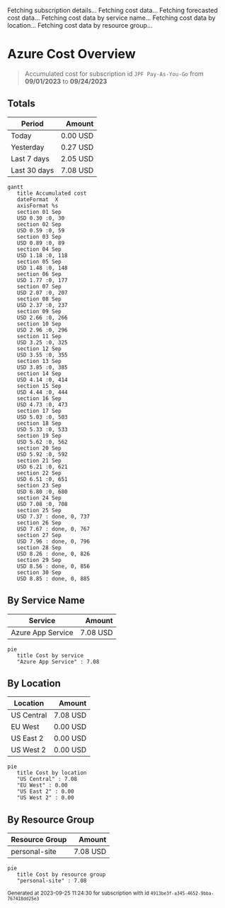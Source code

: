 Fetching subscription details...
Fetching cost data...
Fetching forecasted cost data...
Fetching cost data by service name...
Fetching cost data by location...
Fetching cost data by resource group...
# Azure Cost Overview

> Accumulated cost for subscription id `JPF Pay-As-You-Go` from **09/01/2023** to **09/24/2023**

## Totals

|Period|Amount|
|---|---:|
|Today|0.00 USD|
|Yesterday|0.27 USD|
|Last 7 days|2.05 USD|
|Last 30 days|7.08 USD|

```mermaid
gantt
   title Accumulated cost
   dateFormat  X
   axisFormat %s
   section 01 Sep
   USD 0.30 :0, 30
   section 02 Sep
   USD 0.59 :0, 59
   section 03 Sep
   USD 0.89 :0, 89
   section 04 Sep
   USD 1.18 :0, 118
   section 05 Sep
   USD 1.48 :0, 148
   section 06 Sep
   USD 1.77 :0, 177
   section 07 Sep
   USD 2.07 :0, 207
   section 08 Sep
   USD 2.37 :0, 237
   section 09 Sep
   USD 2.66 :0, 266
   section 10 Sep
   USD 2.96 :0, 296
   section 11 Sep
   USD 3.25 :0, 325
   section 12 Sep
   USD 3.55 :0, 355
   section 13 Sep
   USD 3.85 :0, 385
   section 14 Sep
   USD 4.14 :0, 414
   section 15 Sep
   USD 4.44 :0, 444
   section 16 Sep
   USD 4.73 :0, 473
   section 17 Sep
   USD 5.03 :0, 503
   section 18 Sep
   USD 5.33 :0, 533
   section 19 Sep
   USD 5.62 :0, 562
   section 20 Sep
   USD 5.92 :0, 592
   section 21 Sep
   USD 6.21 :0, 621
   section 22 Sep
   USD 6.51 :0, 651
   section 23 Sep
   USD 6.80 :0, 680
   section 24 Sep
   USD 7.08 :0, 708
   section 25 Sep
   USD 7.37 : done, 0, 737
   section 26 Sep
   USD 7.67 : done, 0, 767
   section 27 Sep
   USD 7.96 : done, 0, 796
   section 28 Sep
   USD 8.26 : done, 0, 826
   section 29 Sep
   USD 8.56 : done, 0, 856
   section 30 Sep
   USD 8.85 : done, 0, 885
```

## By Service Name

|Service|Amount|
|---|---:|
|Azure App Service|7.08 USD|

```mermaid
pie
   title Cost by service
   "Azure App Service" : 7.08
```

## By Location

|Location|Amount|
|---|---:|
|US Central|7.08 USD|
|EU West|0.00 USD|
|US East 2|0.00 USD|
|US West 2|0.00 USD|

```mermaid
pie
   title Cost by location
   "US Central" : 7.08
   "EU West" : 0.00
   "US East 2" : 0.00
   "US West 2" : 0.00
```

## By Resource Group

|Resource Group|Amount|
|---|---:|
|personal-site|7.08 USD|

```mermaid
pie
   title Cost by resource group
   "personal-site" : 7.08
```

<sup>Generated at 2023-09-25 11:24:30 for subscription with id `4913be3f-a345-4652-9bba-767418dd25e3`</sup>
